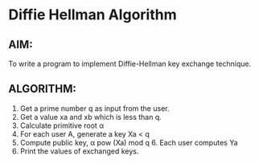 # Diffie Hellman Algorithm
## AIM:
To write a  program to implement Diffie-Hellman key exchange technique.
## ALGORITHM:
1. Get a prime number q as input from the user.
2. Get a value xa and xb which is less than q.
3. Calculate primitive root α
4. For each user A, generate a key Xa &lt; q
5. Compute public key, α pow (Xa) mod q 6. Each user computes Ya
7. Print the values of exchanged keys.
